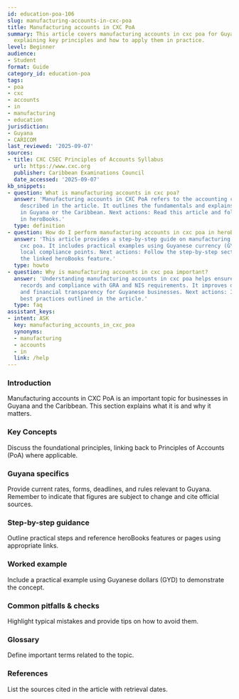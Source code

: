 ```yaml
---
id: education-poa-106
slug: manufacturing-accounts-in-cxc-poa
title: Manufacturing accounts in CXC PoA
summary: This article covers manufacturing accounts in cxc poa for Guyanese businesses,
  explaining key principles and how to apply them in practice.
level: Beginner
audience:
- Student
format: Guide
category_id: education-poa
tags:
- poa
- cxc
- accounts
- in
- manufacturing
- education
jurisdiction:
- Guyana
- CARICOM
last_reviewed: '2025-09-07'
sources:
- title: CXC CSEC Principles of Accounts Syllabus
  url: https://www.cxc.org
  publisher: Caribbean Examinations Council
  date_accessed: '2025-09-07'
kb_snippets:
- question: What is manufacturing accounts in cxc poa?
  answer: 'Manufacturing accounts in CXC PoA refers to the accounting concept or practice
    described in the article. It outlines the fundamentals and explains why it matters
    in Guyana or the Caribbean. Next actions: Read this article and follow the steps
    in heroBooks.'
  type: definition
- question: How do I perform manufacturing accounts in cxc poa in heroBooks?
  answer: 'This article provides a step-by-step guide on manufacturing accounts in
    cxc poa. It includes practical examples using Guyanese currency (GYD) and highlights
    local compliance points. Next actions: Follow the step-by-step section and use
    the linked heroBooks feature.'
  type: howto
- question: Why is manufacturing accounts in cxc poa important?
  answer: 'Understanding manufacturing accounts in cxc poa helps ensure accurate accounting
    records and compliance with GRA and NIS requirements. It improves decision-making
    and financial transparency for Guyanese businesses. Next actions: Implement the
    best practices outlined in the article.'
  type: faq
assistant_keys:
- intent: ASK
  key: manufacturing_accounts_in_cxc_poa
  synonyms:
  - manufacturing
  - accounts
  - in
  link: /help
---
```


### Introduction
Manufacturing accounts in CXC PoA is an important topic for businesses in Guyana and the Caribbean. This section explains what it is and why it matters.

### Key Concepts
Discuss the foundational principles, linking back to Principles of Accounts (PoA) where applicable.

### Guyana specifics
Provide current rates, forms, deadlines, and rules relevant to Guyana. Remember to indicate that figures are subject to change and cite official sources.

### Step-by-step guidance
Outline practical steps and reference heroBooks features or pages using appropriate links.

### Worked example
Include a practical example using Guyanese dollars (GYD) to demonstrate the concept.

### Common pitfalls & checks
Highlight typical mistakes and provide tips on how to avoid them.

### Glossary
Define important terms related to the topic.

### References
List the sources cited in the article with retrieval dates.
